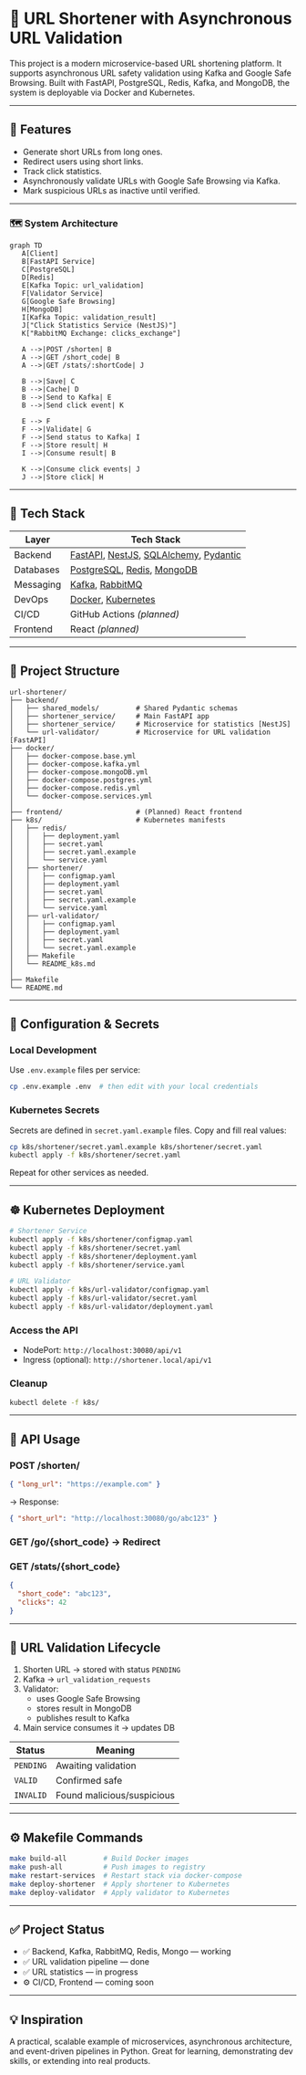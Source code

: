 # 🔗 URL Shortener with Asynchronous URL Validation

This project is a modern microservice-based URL shortening platform. It supports asynchronous URL safety validation using Kafka and Google Safe Browsing. Built with FastAPI, PostgreSQL, Redis, Kafka, and MongoDB, the system is deployable via Docker and Kubernetes.

---

## 🚀 Features

- Generate short URLs from long ones.
- Redirect users using short links.
- Track click statistics.
- Asynchronously validate URLs with Google Safe Browsing via Kafka.
- Mark suspicious URLs as inactive until verified.

---

### 🗺️ System Architecture

```mermaid
graph TD
   A[Client]
   B[FastAPI Service]
   C[PostgreSQL]
   D[Redis]
   E[Kafka Topic: url_validation]
   F[Validator Service]
   G[Google Safe Browsing]
   H[MongoDB]
   I[Kafka Topic: validation_result]
   J["Click Statistics Service (NestJS)"]
   K["RabbitMQ Exchange: clicks_exchange"]

   A -->|POST /shorten| B
   A -->|GET /short_code| B
   A -->|GET /stats/:shortCode| J

   B -->|Save| C
   B -->|Cache| D
   B -->|Send to Kafka| E
   B -->|Send click event| K

   E --> F
   F -->|Validate| G
   F -->|Send status to Kafka| I
   F -->|Store result| H
   I -->|Consume result| B

   K -->|Consume click events| J
   J -->|Store click| H

```

---

## 🧰 Tech Stack

| Layer         | Tech Stack                                                                 |
|---------------|------------------------------------------------------------------------------|
| Backend       | [FastAPI](https://fastapi.tiangolo.com/), [NestJS](https://nestjs.com/), [SQLAlchemy](https://sqlalchemy.org/), [Pydantic](https://docs.pydantic.dev/) |
| Databases     | [PostgreSQL](https://www.postgresql.org/), [Redis](https://redis.io/), [MongoDB](https://www.mongodb.com/) |
| Messaging     | [Kafka](https://kafka.apache.org/), [RabbitMQ](https://www.rabbitmq.com/)   |
| DevOps        | [Docker](https://www.docker.com/), [Kubernetes](https://kubernetes.io/)     |
| CI/CD         | GitHub Actions *(planned)*                                                  |
| Frontend      | React *(planned)*                                                           |


---

## 🧂 Project Structure

```
url-shortener/
├── backend/
│   ├── shared_models/         # Shared Pydantic schemas
│   ├── shortener_service/     # Main FastAPI app
│   ├── shortener_service/     # Microservice for statistics [NestJS]
│   └── url-validator/         # Microservice for URL validation [FastAPI]
├── docker/
│   ├── docker-compose.base.yml
│   ├── docker-compose.kafka.yml
│   ├── docker-compose.mongoDB.yml
│   ├── docker-compose.postgres.yml
│   ├── docker-compose.redis.yml
│   └── docker-compose.services.yml
│
├── frontend/                  # (Planned) React frontend
├── k8s/                       # Kubernetes manifests
│   ├── redis/
│   │   ├── deployment.yaml
│   │   ├── secret.yaml
│   │   ├── secret.yaml.example
│   │   └── service.yaml
│   ├── shortener/
│   │   ├── configmap.yaml
│   │   ├── deployment.yaml
│   │   ├── secret.yaml
│   │   ├── secret.yaml.example
│   │   └── service.yaml
│   ├── url-validator/
│   │   ├── configmap.yaml
│   │   ├── deployment.yaml
│   │   ├── secret.yaml
│   │   └── secret.yaml.example
│   ├── Makefile
│   └── README_k8s.md
│  
├── Makefile
└── README.md
```

---

## 🔐 Configuration & Secrets

### Local Development

Use `.env.example` files per service:

```bash
cp .env.example .env  # then edit with your local credentials
```

### Kubernetes Secrets

Secrets are defined in `secret.yaml.example` files. Copy and fill real values:

```bash
cp k8s/shortener/secret.yaml.example k8s/shortener/secret.yaml
kubectl apply -f k8s/shortener/secret.yaml
```

Repeat for other services as needed.

---

## ☸️ Kubernetes Deployment

```bash
# Shortener Service
kubectl apply -f k8s/shortener/configmap.yaml
kubectl apply -f k8s/shortener/secret.yaml
kubectl apply -f k8s/shortener/deployment.yaml
kubectl apply -f k8s/shortener/service.yaml

# URL Validator
kubectl apply -f k8s/url-validator/configmap.yaml
kubectl apply -f k8s/url-validator/secret.yaml
kubectl apply -f k8s/url-validator/deployment.yaml
```

### Access the API

- NodePort: `http://localhost:30080/api/v1`
- Ingress (optional): `http://shortener.local/api/v1`

### Cleanup

```bash
kubectl delete -f k8s/
```

---

## 🧪 API Usage

### POST /shorten/

```json
{ "long_url": "https://example.com" }
```

→ Response:

```json
{ "short_url": "http://localhost:30080/go/abc123" }
```

### GET /go/{short_code} → Redirect

### GET /stats/{short_code}

```json
{
  "short_code": "abc123",
  "clicks": 42
}
```

---

## 🔁 URL Validation Lifecycle

1. Shorten URL → stored with status `PENDING`
2. Kafka → `url_validation_requests`
3. Validator:
   - uses Google Safe Browsing
   - stores result in MongoDB
   - publishes result to Kafka
4. Main service consumes it → updates DB

| Status     | Meaning                        |
|------------|--------------------------------|
| `PENDING`  | Awaiting validation            |
| `VALID`    | Confirmed safe                 |
| `INVALID`  | Found malicious/suspicious     |

---

## ⚙️ Makefile Commands

```bash
make build-all         # Build Docker images
make push-all          # Push images to registry
make restart-services  # Restart stack via docker-compose
make deploy-shortener  # Apply shortener to Kubernetes
make deploy-validator  # Apply validator to Kubernetes
```

---

## ✅ Project Status

- ✅ Backend, Kafka, RabbitMQ, Redis, Mongo — working
- ✅ URL validation pipeline — done
- ✅ URL statistics — in progress
- ⚙️ CI/CD, Frontend — coming soon

---

## 💡 Inspiration

A practical, scalable example of microservices, asynchronous architecture, and event-driven pipelines in Python. Great for learning, demonstrating dev skills, or extending into real products.